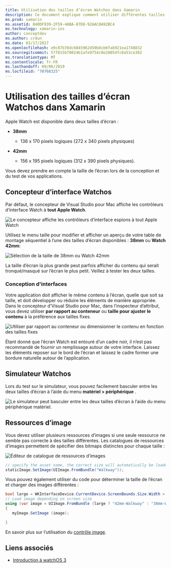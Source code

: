 ```yaml
---
title: Utilisation des tailles d’écran Watchos dans Xamarin
description: Ce document explique comment utiliser différentes tailles d’écran Watchos. Il décrit le concepteur d’interface Watchos, le simulateur Watchos et les ressources d’image.
ms.prod: xamarin
ms.assetid: 840DF939-2F59-4ABA-87D8-92AAC8A92BC4
ms.technology: xamarin-ios
author: conceptdev
ms.author: crdun
ms.date: 03/17/2017
ms.openlocfilehash: e9c87b76dc6845962450b8cb6fab921ea1748832
ms.sourcegitcommit: 57f815bf0024b1afe9754c0e28054fc0a53ce302
ms.translationtype: MT
ms.contentlocale: fr-FR
ms.lasthandoff: 09/06/2019
ms.locfileid: "70768325"
---
```

# <a name="working-with-watchos-screen-sizes-in-xamarin"></a>Utilisation des tailles d’écran Watchos dans Xamarin

Apple Watch est disponible dans deux tailles d’écran :

- **38mm**
  - 136 x 170 pixels logiques (272 x 340 pixels physiques)

- **42mm**
  - 156 x 195 pixels logiques (312 x 390 pixels physiques).

Vous devez prendre en compte la taille de l’écran lors de la conception et du test de vos applications.

## <a name="watchos-interface-designer"></a>Concepteur d’interface Watchos

Par défaut, le concepteur de Visual Studio pour Mac affiche les contrôleurs d’interface Watch à **tout Apple Watch**.

![](screen-sizes-images/screen-any-sml.png "Le concepteur affiche les contrôleurs d’interface espions à tout Apple Watch")

Utilisez le menu taille pour modifier et afficher un aperçu de votre table de montage séquentiel à l’une des tailles d’écran disponibles : **38mm** ou **Watch 42mm**:

![](screen-sizes-images/screen-menu-sml.png "Sélection de la taille de 38mm ou Watch 42mm")

La taille d’écran la plus grande peut parfois afficher du contenu qui serait tronqué/masqué sur l’écran le plus petit.
Veillez à tester les deux tailles.

### <a name="interface-design"></a>Conception d'interfaces

Votre application doit afficher le même contenu à l’écran, quelle que soit sa taille, et doit développer ou réduire les éléments de manière appropriée. Dans le concepteur d’Visual Studio pour Mac, dans l’inspecteur d’attribut, vous devez utiliser **par rapport au conteneur** ou **taille pour ajuster le contenu** à la préférence aux tailles fixes.

![](screen-sizes-images/sizeattributepanel-sml.png "Utiliser par rapport au conteneur ou dimensionner le contenu en fonction des tailles fixes")

Étant donné que l’écran Watch est entouré d’un cadre noir, il n’est pas recommandé de fournir un remplissage autour de votre interface. Laissez les éléments reposer sur le bord de l’écran et laissez le cadre former une bordure naturelle autour de l’application.

## <a name="watchos-simulator"></a>Simulateur Watchos

Lors du test sur le simulateur, vous pouvez facilement basculer entre les deux tailles d’écran à l’aide du menu **matériel > périphérique** .

![](screen-sizes-images/simulator.png "Le simulateur peut basculer entre les deux tailles d’écran à l’aide du menu périphérique matériel.")

## <a name="image-resources"></a>Ressources d’image

Vous devez utiliser plusieurs ressources d’images si une seule ressource ne semble pas correcte à des tailles différentes. Les catalogues de ressources d’images permettent de spécifier des bitmaps distinctes pour chaque taille :

![](screen-sizes-images/images-xcassets.png "Éditeur de catalogue de ressources d’images")

```csharp
// specify the asset name, the correct size will automatically be loaded
staticImage.SetImage(UIImage.FromBundle("Walkway"));
```

Vous pouvez également utiliser du code pour déterminer la taille de l’écran et charger des images différentes :

```csharp
bool large = WKInterfaceDevice.CurrentDevice.ScreenBounds.Size.Width > 136.0;
// Load image depending on screen size
using (var image = UIImage.FromBundle (large ? "42mm-Walkway" : "38mm-Walkway"))
{
   myImage.SetImage (image);

}
```

En savoir plus sur l’utilisation du [contrôle image](~/ios/watchos/user-interface/image.md).

## <a name="related-links"></a>Liens associés

- [Introduction à watchOS 3](~/ios/watchos/platform/introduction-to-watchos3/index.md)

